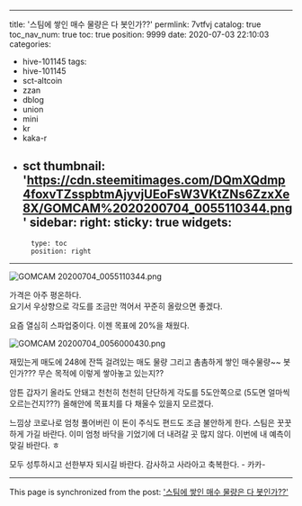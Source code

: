 
---
title: '스팀에 쌓인 매수 물량은 다 봇인가??'
permlink: 7vtfvj
catalog: true
toc_nav_num: true
toc: true
position: 9999
date: 2020-07-03 22:10:03
categories:
- hive-101145
tags:
- hive-101145
- sct-altcoin
- zzan
- dblog
- union
- mini
- kr
- kaka-r
- sct
thumbnail: 'https://cdn.steemitimages.com/DQmXQdmp4foxvTZsspbtmAjyvjUEoFsW3VKtZNs6ZzxXe8X/GOMCAM%2020200704_0055110344.png'
sidebar:
    right:
        sticky: true
widgets:
    -
        type: toc
        position: right
---


![GOMCAM 20200704_0055110344.png](https://cdn.steemitimages.com/DQmXQdmp4foxvTZsspbtmAjyvjUEoFsW3VKtZNs6ZzxXe8X/GOMCAM%2020200704_0055110344.png)

가격은 아주 평온하다.  
요기서 우상향으로 각도를 조금만 꺽어서 꾸준히 올랐으면 좋겠다. 

요즘 열심히 스파업중이다.  이젠  목표에 20%을 채웠다. 

![GOMCAM 20200704_0056000430.png](https://cdn.steemitimages.com/DQmZja3FRuWnGkjKobWK8WyyKB6MnKiM4s8iLmbuYvMJutM/GOMCAM%2020200704_0056000430.png)

재밌는게 매도에 248에 잔뜩 걸려있는 매도 물량
그리고 촘촘하게 쌓인 매수물량~~
봇인가???  무슨 목적에 이렇게 쌓아놓고 있는지??

암튼 갑자기 올라도 안돼고 천천히 천천히 단단하게
각도를 5도안쪽으로 (5도면 얼마씩 오르는건지???)
올해안에 목표치를 다 채울수 있을지 모르겠다. 

느낌상 코로나로 엄청 풀어버린 이 돈이 주식도 편드도
조금 불안하게 한다.  스팀은 꿋꿋하게 가길 바란다.
이미 엄청 바닥을 기었기에 더 내려갈 곳 많지 않다. 
이번에 내 예측이 맞길 바란다.  ㅎ

모두 성투하시고 선한부자 되시길 바란다.
감사하고 사라아고 축복한다. - 카카-

- - -

This page is synchronized from the post: ['스팀에 쌓인 매수 물량은 다 봇인가??'](https://steemit.com/@successgr/7vtfvj)
